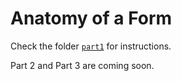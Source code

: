 # Anatomy of a Form

Check the folder [`part1`](/part1) for instructions.

Part 2 and Part 3 are coming soon.
